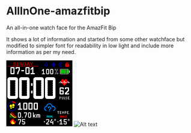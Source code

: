 # AllInOne-amazfitbip
An all-in-one watch face for the AmazFit Bip

It shows a lot of information and started from some other watchface but modified to simpler font for readability in low light and include more information as per my need.

![Alt text](09741881-f63d-49b4-a704-78a04fed1ce0_packed_animated.gif?raw=true "Animated Screenshot")
![Alt text](09741881-f63d-49b4-a704-78a04fed1ce0_packed_animated.png?raw=true "Static Screenshot")

